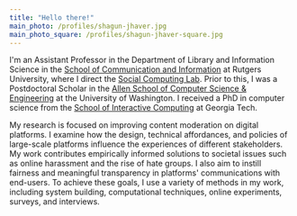 ```yaml
---
title: "Hello there!"
main_photo: /profiles/shagun-jhaver.jpg
main_photo_square: /profiles/shagun-jhaver-square.jpg
---
```


I'm an Assistant Professor in the Department of Library and Information Science in the [School of Communication and Information](https://comminfo.rutgers.edu) at Rutgers University, where I direct the [Social Computing Lab](/lab). Prior to this, I was a Postdoctoral Scholar in the [Allen School of Computer Science & Engineering](https://www.cs.washington.edu/) at the University of Washington. I received a PhD in computer science from the [School of Interactive Computing](https://ic.gatech.edu/) at Georgia Tech.

My research is focused on improving content moderation on digital platforms. I examine how the design, technical affordances, and policies of large-scale platforms influence the experiences of different stakeholders. My work contributes empirically informed solutions to societal issues such as online harassment and the rise of hate groups. I also aim to instill fairness and meaningful transparency in platforms' communications with end-users. To achieve these goals, I use a variety of methods in my work, including system building, computational techniques, online experiments, surveys, and interviews. 
